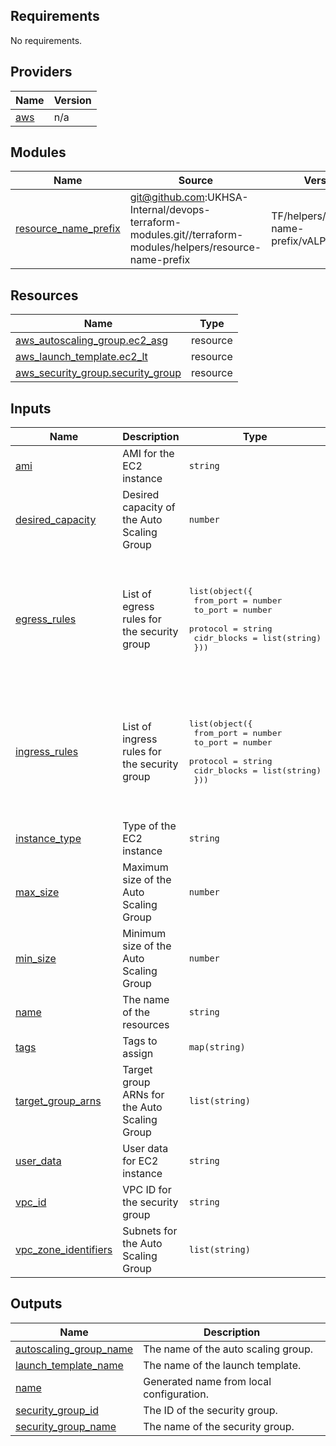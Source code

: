 <!-- BEGIN_TF_DOCS -->
## Requirements

No requirements.

## Providers

| Name | Version |
|------|---------|
| <a name="provider_aws"></a> [aws](#provider\_aws) | n/a |

## Modules

| Name | Source | Version |
|------|--------|---------|
| <a name="module_resource_name_prefix"></a> [resource\_name\_prefix](#module\_resource\_name\_prefix) | git@github.com:UKHSA-Internal/devops-terraform-modules.git//terraform-modules/helpers/resource-name-prefix | TF/helpers/resource-name-prefix/vALPHA_0.0.2 |

## Resources

| Name | Type |
|------|------|
| [aws_autoscaling_group.ec2_asg](https://registry.terraform.io/providers/hashicorp/aws/latest/docs/resources/autoscaling_group) | resource |
| [aws_launch_template.ec2_lt](https://registry.terraform.io/providers/hashicorp/aws/latest/docs/resources/launch_template) | resource |
| [aws_security_group.security_group](https://registry.terraform.io/providers/hashicorp/aws/latest/docs/resources/security_group) | resource |

## Inputs

| Name | Description | Type | Default | Required |
|------|-------------|------|---------|:--------:|
| <a name="input_ami"></a> [ami](#input\_ami) | AMI for the EC2 instance | `string` | n/a | yes |
| <a name="input_desired_capacity"></a> [desired\_capacity](#input\_desired\_capacity) | Desired capacity of the Auto Scaling Group | `number` | `1` | no |
| <a name="input_egress_rules"></a> [egress\_rules](#input\_egress\_rules) | List of egress rules for the security group | <pre>list(object({<br>    from_port   = number<br>    to_port     = number<br>    protocol    = string<br>    cidr_blocks = list(string)<br>  }))</pre> | <pre>[<br>  {<br>    "cidr_blocks": [<br>      "0.0.0.0/0"<br>    ],<br>    "from_port": 0,<br>    "protocol": "-1",<br>    "to_port": 0<br>  }<br>]</pre> | no |
| <a name="input_ingress_rules"></a> [ingress\_rules](#input\_ingress\_rules) | List of ingress rules for the security group | <pre>list(object({<br>    from_port   = number<br>    to_port     = number<br>    protocol    = string<br>    cidr_blocks = list(string)<br>  }))</pre> | <pre>[<br>  {<br>    "cidr_blocks": [<br>      "0.0.0.0/0"<br>    ],<br>    "from_port": 8000,<br>    "protocol": "tcp",<br>    "to_port": 8000<br>  }<br>]</pre> | no |
| <a name="input_instance_type"></a> [instance\_type](#input\_instance\_type) | Type of the EC2 instance | `string` | n/a | yes |
| <a name="input_max_size"></a> [max\_size](#input\_max\_size) | Maximum size of the Auto Scaling Group | `number` | `1` | no |
| <a name="input_min_size"></a> [min\_size](#input\_min\_size) | Minimum size of the Auto Scaling Group | `number` | `1` | no |
| <a name="input_name"></a> [name](#input\_name) | The name of the resources | `string` | n/a | yes |
| <a name="input_tags"></a> [tags](#input\_tags) | Tags to assign | `map(string)` | n/a | yes |
| <a name="input_target_group_arns"></a> [target\_group\_arns](#input\_target\_group\_arns) | Target group ARNs for the Auto Scaling Group | `list(string)` | `[]` | no |
| <a name="input_user_data"></a> [user\_data](#input\_user\_data) | User data for EC2 instance | `string` | `null` | no |
| <a name="input_vpc_id"></a> [vpc\_id](#input\_vpc\_id) | VPC ID for the security group | `string` | n/a | yes |
| <a name="input_vpc_zone_identifiers"></a> [vpc\_zone\_identifiers](#input\_vpc\_zone\_identifiers) | Subnets for the Auto Scaling Group | `list(string)` | n/a | yes |

## Outputs

| Name | Description |
|------|-------------|
| <a name="output_autoscaling_group_name"></a> [autoscaling\_group\_name](#output\_autoscaling\_group\_name) | The name of the auto scaling group. |
| <a name="output_launch_template_name"></a> [launch\_template\_name](#output\_launch\_template\_name) | The name of the launch template. |
| <a name="output_name"></a> [name](#output\_name) | Generated name from local configuration. |
| <a name="output_security_group_id"></a> [security\_group\_id](#output\_security\_group\_id) | The ID of the security group. |
| <a name="output_security_group_name"></a> [security\_group\_name](#output\_security\_group\_name) | The name of the security group. |
<!-- END_TF_DOCS -->